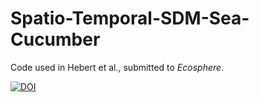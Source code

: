 # Spatio-Temporal-SDM-Sea-Cucumber
Code used in Hebert et al., submitted to *Ecosphere*.

[![DOI](https://zenodo.org/badge/678377678.svg)](https://zenodo.org/badge/latestdoi/678377678)
